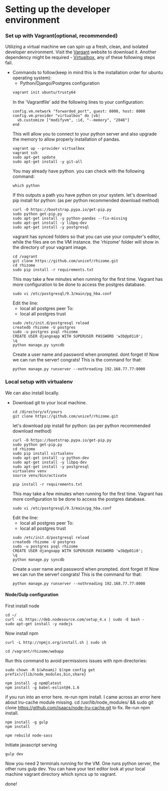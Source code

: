 # Setting up the developer environment

### Set up with Vagrant(optional, recommended)
Utilizing a virtual machine we can spin up a fresh, clean, and isolated developer environment. Visit the [Vargant](https://www.vagrantup.com/) website to download it. Another dependency might be required - [Virtualbox](https://www.virtualbox.org/wiki/Downloads), any of these following steps fail.
* Commands to follow(keep in mind this is the installation order for ubuntu operating system):
  - Python/Django/Postgres configuration
  ```bash
  vagrant init ubuntu/trusty64
  ```
  In the 'Vagrantfile' add the following lines to your configuration:
  ```
  config.vm.network "forwarded_port", guest: 8000, host: 8000
  config.vm.provider "virtualbox" do |vb|
    vb.customize ["modifyvm", :id, "--memory", "2048"]
  end
  ```
  This will allow you to connect to your python server and also upgrade the memory to allow properly installation of pandas.
  ```
  vagrant up --provider virtualbox
  vagrant ssh
  sudo apt-get update
  sudo apt-get install -y git-all
  ```
  You may already have python. you can check with the following command:
  ```
  which python
  ```
  If this outputs a path you have python on your system.
  let's download pip install for python: (as per python recommended download method)
  ```
  curl -O https://bootstrap.pypa.io/get-pip.py
  sudo python get-pip.py
  sudo apt-get install -y python-pandas --fix-missing
  sudo apt-get install -y libpq-dev
  sudo apt-get install -y postgresql
  ```
  vagrant has synced folders so that you can use your computer's editor, while the files are on the VM instance.
  the 'rhizome' folder will show in the directory of your vagrant image.
  ```
  cd /vagrant
  git clone https://github.com/unicef/rhizome.git
  cd rhizome
  sudo pip install -r requirements.txt
  ```
  This may take a few minutes when running for the first time. Vagrant has more configuration to be done to access the postgres database.
  ```
  sudo vi /etc/postgresql/9.3/main/pg_hba.conf
  ```
  Edit the line:
  - local   all             postgres                                peer
  To:
  - local   all             postgres                                trust
  ```
  sudo /etc/init.d/postgresql reload
  createdb rhizome -U postgres
  sudo -u postgres psql rhizome
  CREATE USER djangoapp WITH SUPERUSER PASSWORD 'w3b@p01i0';
  \q
  python manage.py syncdb
  ```
  Create a user name and password when prompted. dont forget it! Now we can run the server! congrats! This is the command for that:
  ```
  python manage.py runserver --nothreading 192.168.77.77:8000
  ```

### Local setup with virtualenv
We can also install locally.
- Download git to your local machine.
  ```
  cd /directory/of/yours
  git clone https://github.com/unicef/rhizome.git
  ```
  let's download pip install for python: (as per python recommended download method)
  ```
  curl -O https://bootstrap.pypa.io/get-pip.py
  sudo python get-pip.py
  cd rhizome
  sudo pip install virtualenv
  sudo apt-get install -y python-dev
  sudo apt-get install -y libpq-dev
  sudo apt-get install -y postgresql
  virtualenv venv
  source venv/bin/activate

  pip install -r requirements.txt
  ```
  This may take a few minutes when running for the first time. Vagrant has more configuration to be done to access the postgres database.
  ```
  sudo vi /etc/postgresql/9.3/main/pg_hba.conf
  ```
  Edit the line:
  - local   all             postgres                                peer
  To:
  - local   all             postgres                                trust
  ```
  sudo /etc/init.d/postgresql reload
  createdb rhizome -U postgres
  sudo -u postgres psql rhizome
  CREATE USER djangoapp WITH SUPERUSER PASSWORD 'w3b@p01i0';
  \q
  python manage.py syncdb
  ```
  Create a user name and password when prompted. dont forget it! Now we can run the server! congrats! This is the command for that:
  ```
  python manage.py runserver --nothreading 192.168.77.77:8000
  ```

#### Node/Gulp configuration
  First install node
  ```
  cd ~/
  curl -sL https://deb.nodesource.com/setup_4.x | sudo -E bash -
  sudo apt-get install -y nodejs
  ```
  Now install npm
  ```
  curl -L http://npmjs.org/install.sh | sudo sh
  ```
  ```
  cd /vagrant/rhizome/webapp
  ```
  Run this command to avoid permissions issues with npm directories:
  ```
  sudo chown -R $(whoami) $(npm config get prefix)/{lib/node_modules,bin,share}
  ```
  ```
  npm install -g npm@latest
  npm install -g babel-eslint@4.1.6
  ```
  if you run into an error here. re-run npm install.
  I came across an error here about lru-cache module missing. cd /usr/lib/node_modules/ && sudo git clone https://github.com/isaacs/node-lru-cache.git to fix. Re-run npm install.

  ```
  npm install -g gulp
  npm install
  ```
  ```
  npm rebuild node-sass
  ```
  Initiate javascript serving
  ```
  gulp dev
  ```

  Now you need 2 terminals running for the VM. One runs python server, the other runs gulp dev. You can have your text editor look at your local machine vagrant directory which syncs up to vagrant.

  done!